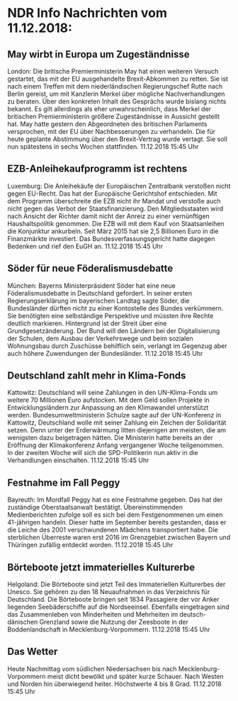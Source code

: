 # NDR Info Nachrichten vom 11.12.2018:


## May wirbt in Europa um Zugeständnisse
London: Die britische Premierministerin May hat einen weiteren Versuch gestartet, das mit der EU ausgehandelte Brexit-Abkommen zu retten. Sie ist nach einem Treffen mit dem niederländischen Regierungschef Rutte nach Berlin gereist, um mit Kanzlerin Merkel über mögliche Nachverhandlungen zu beraten. Über den konkreten Inhalt des Gesprächs wurde bislang nichts bekannt. Es gilt allerdings als eher unwahrscheinlich, dass Merkel der britischen Premierministerin größere Zugeständnisse in Aussicht gestellt hat. May hatte gestern den Abgeordneten des britischen Parlaments versprochen, mit der EU über Nachbesserungen zu verhandeln. Die für heute geplante Abstimmung über den Brexit-Vertrag wurde vertagt. Sie soll nun spätestens in sechs Wochen stattfinden. 11.12.2018 15:45 Uhr 

## EZB-Anleihekaufprogramm ist rechtens
Luxemburg: Die Anleihekäufe der Europäischen Zentralbank verstoßen nicht gegen EU-Recht. Das hat der Europäische Gerichtshof entschieden. Mit dem Programm überschreite die EZB nicht ihr Mandat und verstoße auch nicht gegen das Verbot der Staatsfinanzierung. Den Mitgliedsstaaten wird nach Ansicht der Richter damit nicht der Anreiz zu einer vernünftigen Haushaltspolitik genommen. Die EZB will mit dem Kauf von Staatsanleihen die Konjunktur ankurbeln. Seit März 2015 hat sie 2,5 Billionen Euro in die Finanzmärkte investiert. Das Bundesverfassungsgericht hatte dagegen Bedenken und rief den EuGH an. 11.12.2018 15:45 Uhr 

## Söder für neue Föderalismusdebatte
München: Bayerns Ministerpräsident Söder hat eine neue Föderalismusdebatte in Deutschland gefordert. In seiner ersten Regierungserklärung im bayerischen Landtag sagte Söder, die Bundesländer dürften nicht zu einer Kontostelle des Bundes verkümmern. Sie benötigten eine selbständige Perspektive und müssten ihre Rechte deutlich markieren. Hintergrund ist der Streit über eine Grundgesetzänderung. Der Bund will den Ländern bei der Digitalisierung der Schulen, dem Ausbau der Verkehrswege und beim sozialen Wohnungsbau durch Zuschüsse behilflich sein, verlangt im Gegenzug aber auch höhere Zuwendungen der Bundesländer. 11.12.2018 15:45 Uhr 

## Deutschland zahlt mehr in Klima-Fonds
Kattowitz: Deutschland will seine Zahlungen in den UN-Klima-Fonds um weitere 70 Millionen Euro aufstocken. Mit dem Geld sollen Projekte in Entwicklungsländern zur Anpassung an den Klimawandel unterstützt werden. Bundesumweltministerin Schulze sagte auf der UN-Konferenz in Kattowitz, Deutschland wolle mit seiner Zahlung ein Zeichen der Solidarität setzen. Denn unter der Erderwärmung litten diejenigen am meisten, die am wenigsten dazu beigetragen hätten. Die Ministerin hatte bereits an der Eröffnung der Klimakonferenz Anfang vergangener Woche teilgenommen. In der zweiten Woche will sich die SPD-Politikerin nun aktiv in die Verhandlungen einschalten. 11.12.2018 15:45 Uhr 

## Festnahme im Fall Peggy
Bayreuth: Im Mordfall Peggy hat es eine Festnahme gegeben. Das hat der zuständige Oberstaatsanwalt bestätigt. Übereinstimmenden Medienberichten zufolge soll es sich bei dem Festgenommenen um einen 41-jährigen handeln. Dieser hatte im September bereits gestanden, dass er die Leiche des 2001 verschwundenen Mädchens transportiert habe. Die sterblichen Überreste waren erst 2016 im Grenzgebiet zwischen Bayern und Thüringen zufällig entdeckt worden. 11.12.2018 15:45 Uhr 

## Börteboote jetzt immaterielles Kulturerbe
Helgoland:	Die Börteboote sind jetzt Teil des Immateriellen Kulturerbes der Unesco. Sie gehören zu den 18 Neuaufnahmen in das Verzeichnis für Deutschland. Die Börteboote bringen seit 1834 Passagiere der vor Anker liegenden Seebäderschiffe auf die Nordseeinsel. Ebenfalls eingetragen sind das Zusammenleben von Minderheiten und Mehrheiten im deutsch-dänischen Grenzland sowie die Nutzung der Zeesboote in der Boddenlandschaft in Mecklenburg-Vorpommern. 11.12.2018 15:45 Uhr 

## Das Wetter
Heute Nachmittag vom südlichen Niedersachsen bis nach Mecklenburg-Vorpommern meist dicht bewölkt und später kurze Schauer. Nach Westen und Norden hin überwiegend heiter. Höchstwerte 4 bis 8 Grad. 11.12.2018 15:45 Uhr 
